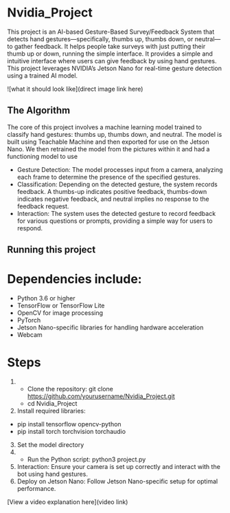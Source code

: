 # Nvidia_Project

This project is an AI-based Gesture-Based Survey/Feedback System that detects hand gestures—specifically, thumbs up, thumbs down, or neutral—to gather feedback. It helps people take surveys with just putting their thumb up or down, running the simple interface. It provides a simple and intuitive interface where users can give feedback by using hand gestures. This project leverages NVIDIA’s Jetson Nano for real-time gesture detection using a trained AI model.

![what it should look like](direct image link here)

## The Algorithm

The core of this project involves a machine learning model trained to classify hand gestures: thumbs up, thumbs down, and neutral. The model is built using Teachable Machine and then exported for use on the Jetson Nano. We then retrained the model from the pictures within it and had a functioning model to use

- Gesture Detection: The model processes input from a camera, analyzing each frame to determine the presence of the specified gestures.
- Classification: Depending on the detected gesture, the system records feedback. A thumbs-up indicates positive feedback, thumbs-down indicates negative feedback, and neutral implies no response to the feedback request.
- Interaction: The system uses the detected gesture to record feedback for various questions or prompts, providing a simple way for users to respond.

## Running this project

# Dependencies include:
- Python 3.6 or higher
- TensorFlow or TensorFlow Lite
- OpenCV for image processing
- PyTorch
- Jetson Nano-specific libraries for handling hardware acceleration
- Webcam

# Steps

1. - Clone the repository: git clone https://github.com/yourusername/Nvidia_Project.git
   - cd Nvidia_Project
2. Install required libraries:
- pip install tensorflow opencv-python
- pip install torch torchvision torchaudio
3. Set the model directory
4. - Run the Python script: python3 project.py
5. Interaction: Ensure your camera is set up correctly and interact with the bot using hand gestures.
6. Deploy on Jetson Nano: Follow Jetson Nano-specific setup for optimal performance.

[View a video explanation here](video link)

